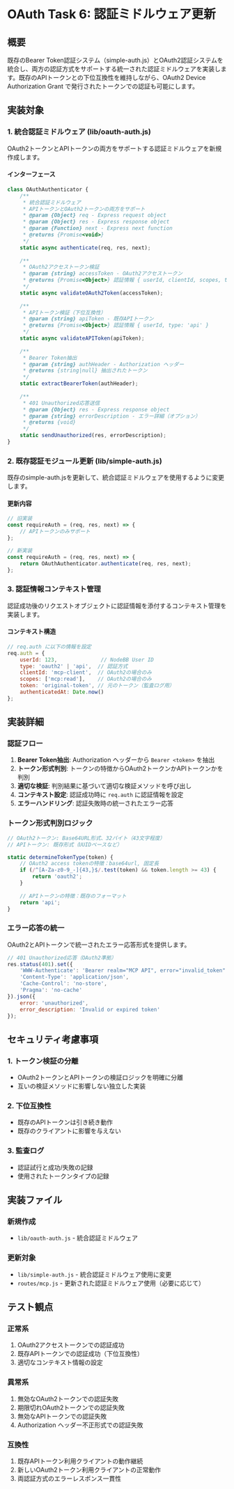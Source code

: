 # OAuth Task 6: 認証ミドルウェア更新

## 概要

既存のBearer Token認証システム（simple-auth.js）とOAuth2認証システムを統合し、両方の認証方式をサポートする統一された認証ミドルウェアを実装します。既存のAPIトークンとの下位互換性を維持しながら、OAuth2 Device Authorization Grant で発行されたトークンでの認証も可能にします。

## 実装対象

### 1. 統合認証ミドルウェア (lib/oauth-auth.js)

OAuth2トークンとAPIトークンの両方をサポートする認証ミドルウェアを新規作成します。

#### インターフェース

```javascript
class OAuthAuthenticator {
    /**
     * 統合認証ミドルウェア
     * APIトークンとOAuth2トークンの両方をサポート
     * @param {Object} req - Express request object
     * @param {Object} res - Express response object  
     * @param {Function} next - Express next function
     * @returns {Promise<void>}
     */
    static async authenticate(req, res, next);
    
    /**
     * OAuth2アクセストークン検証
     * @param {string} accessToken - OAuth2アクセストークン
     * @returns {Promise<Object>} 認証情報 { userId, clientId, scopes, type: 'oauth2' }
     */
    static async validateOAuth2Token(accessToken);
    
    /**
     * APIトークン検証（下位互換性）
     * @param {string} apiToken - 既存APIトークン
     * @returns {Promise<Object>} 認証情報 { userId, type: 'api' }
     */
    static async validateAPIToken(apiToken);
    
    /**
     * Bearer Token抽出
     * @param {string} authHeader - Authorization ヘッダー
     * @returns {string|null} 抽出されたトークン
     */
    static extractBearerToken(authHeader);
    
    /**
     * 401 Unauthorized応答送信
     * @param {Object} res - Express response object
     * @param {string} errorDescription - エラー詳細（オプション）
     * @returns {void}
     */
    static sendUnauthorized(res, errorDescription);
}
```

### 2. 既存認証モジュール更新 (lib/simple-auth.js)

既存のsimple-auth.jsを更新して、統合認証ミドルウェアを使用するように変更します。

#### 更新内容

```javascript
// 旧実装
const requireAuth = (req, res, next) => {
    // APIトークンのみサポート
};

// 新実装  
const requireAuth = (req, res, next) => {
    return OAuthAuthenticator.authenticate(req, res, next);
};
```

### 3. 認証情報コンテキスト管理

認証成功後のリクエストオブジェクトに認証情報を添付するコンテキスト管理を実装します。

#### コンテキスト構造

```javascript
// req.auth に以下の情報を設定
req.auth = {
    userId: 123,              // NodeBB User ID
    type: 'oauth2' | 'api',  // 認証方式
    clientId: 'mcp-client',  // OAuth2の場合のみ
    scopes: ['mcp:read'],    // OAuth2の場合のみ  
    token: 'original-token', // 元のトークン（監査ログ用）
    authenticatedAt: Date.now()
};
```

## 実装詳細

### 認証フロー

1. **Bearer Token抽出**: Authorization ヘッダーから `Bearer <token>` を抽出
2. **トークン形式判別**: トークンの特徴からOAuth2トークンかAPIトークンかを判別
3. **適切な検証**: 判別結果に基づいて適切な検証メソッドを呼び出し
4. **コンテキスト設定**: 認証成功時に `req.auth` に認証情報を設定
5. **エラーハンドリング**: 認証失敗時の統一されたエラー応答

### トークン形式判別ロジック

```javascript
// OAuth2トークン: Base64URL形式、32バイト（43文字程度）
// APIトークン: 既存形式（UUIDベースなど）

static determineTokenType(token) {
    // OAuth2 access tokenの特徴：base64url, 固定長
    if (/^[A-Za-z0-9_-]{43,}$/.test(token) && token.length >= 43) {
        return 'oauth2';
    }
    
    // APIトークンの特徴：既存のフォーマット
    return 'api';
}
```

### エラー応答の統一

OAuth2とAPIトークンで統一されたエラー応答形式を提供します。

```javascript
// 401 Unauthorized応答（OAuth2準拠）
res.status(401).set({
    'WWW-Authenticate': 'Bearer realm="MCP API", error="invalid_token"',
    'Content-Type': 'application/json',
    'Cache-Control': 'no-store',
    'Pragma': 'no-cache'
}).json({
    error: 'unauthorized',
    error_description: 'Invalid or expired token'
});
```

## セキュリティ考慮事項

### 1. トークン検証の分離
- OAuth2トークンとAPIトークンの検証ロジックを明確に分離
- 互いの検証メソッドに影響しない独立した実装

### 2. 下位互換性
- 既存のAPIトークンは引き続き動作
- 既存のクライアントに影響を与えない

### 3. 監査ログ
- 認証試行と成功/失敗の記録
- 使用されたトークンタイプの記録

## 実装ファイル

### 新規作成
- `lib/oauth-auth.js` - 統合認証ミドルウェア

### 更新対象  
- `lib/simple-auth.js` - 統合認証ミドルウェア使用に変更
- `routes/mcp.js` - 更新された認証ミドルウェア使用（必要に応じて）

## テスト観点

### 正常系
1. OAuth2アクセストークンでの認証成功
2. 既存APIトークンでの認証成功（下位互換性）
3. 適切なコンテキスト情報の設定

### 異常系
1. 無効なOAuth2トークンでの認証失敗
2. 期限切れOAuth2トークンでの認証失敗
3. 無効なAPIトークンでの認証失敗
4. Authorization ヘッダー不正形式での認証失敗

### 互換性
1. 既存APIトークン利用クライアントの動作継続
2. 新しいOAuth2トークン利用クライアントの正常動作
3. 両認証方式のエラーレスポンス一貫性